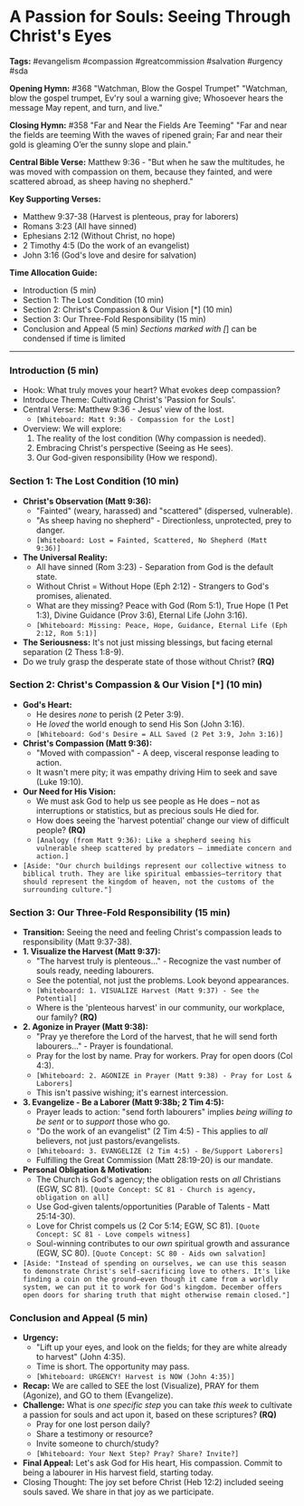 # A Passion for Souls: Seeing Through Christ's Eyes

**Tags:** #evangelism #compassion #greatcommission #salvation #urgency #sda

**Opening Hymn:** #368 "Watchman, Blow the Gospel Trumpet" "Watchman, blow the
gospel trumpet, Ev'ry soul a warning give; Whosoever hears the message May
repent, and turn, and live."

**Closing Hymn:** #358 "Far and Near the Fields Are Teeming" "Far and near the
fields are teeming With the waves of ripened grain; Far and near their gold is
gleaming O’er the sunny slope and plain."

**Central Bible Verse:** Matthew 9:36 - "But when he saw the multitudes, he was
moved with compassion on them, because they fainted, and were scattered abroad,
as sheep having no shepherd."

**Key Supporting Verses:**

- Matthew 9:37-38 (Harvest is plenteous, pray for laborers)
- Romans 3:23 (All have sinned)
- Ephesians 2:12 (Without Christ, no hope)
- 2 Timothy 4:5 (Do the work of an evangelist)
- John 3:16 (God's love and desire for salvation)

**Time Allocation Guide:**

- Introduction (5 min)
- Section 1: The Lost Condition (10 min)
- Section 2: Christ's Compassion & Our Vision [*] (10 min)
- Section 3: Our Three-Fold Responsibility (15 min)
- Conclusion and Appeal (5 min) _Sections marked with [_] can be condensed if
  time is limited

---

### Introduction (5 min)

- Hook: What truly moves your heart? What evokes deep compassion?
- Introduce Theme: Cultivating Christ's 'Passion for Souls'.
- Central Verse: Matthew 9:36 - Jesus' view of the lost.
  - `[Whiteboard: Matt 9:36 - Compassion for the Lost]`
- Overview: We will explore:
  1.  The reality of the lost condition (Why compassion is needed).
  2.  Embracing Christ's perspective (Seeing as He sees).
  3.  Our God-given responsibility (How we respond).

### Section 1: The Lost Condition (10 min)

- **Christ's Observation (Matt 9:36):**
  - "Fainted" (weary, harassed) and "scattered" (dispersed, vulnerable).
  - "As sheep having no shepherd" - Directionless, unprotected, prey to danger.
  - `[Whiteboard: Lost = Fainted, Scattered, No Shepherd (Matt 9:36)]`
- **The Universal Reality:**
  - All have sinned (Rom 3:23) - Separation from God is the default state.
  - Without Christ = Without Hope (Eph 2:12) - Strangers to God's promises,
    alienated.
  - What are they missing? Peace with God (Rom 5:1), True Hope (1 Pet 1:3),
    Divine Guidance (Prov 3:6), Eternal Life (John 3:16).
  - `[Whiteboard: Missing: Peace, Hope, Guidance, Eternal Life (Eph 2:12, Rom 5:1)]`
- **The Seriousness:** It's not just missing blessings, but facing eternal
  separation (2 Thess 1:8-9).
- Do we truly grasp the desperate state of those without Christ? **(RQ)**

### Section 2: Christ's Compassion & Our Vision [*] (10 min)

- **God's Heart:**
  - He desires _none_ to perish (2 Peter 3:9).
  - He _loved_ the world enough to send His Son (John 3:16).
  - `[Whiteboard: God's Desire = ALL Saved (2 Pet 3:9, John 3:16)]`
- **Christ's Compassion (Matt 9:36):**
  - "Moved with compassion" - A deep, visceral response leading to action.
  - It wasn't mere pity; it was empathy driving Him to seek and save (Luke
    19:10).
- **Our Need for His Vision:**
  - We must ask God to help us see people as He does – not as interruptions or
    statistics, but as precious souls He died for.
  - How does seeing the 'harvest potential' change our view of difficult people?
    **(RQ)**
  - `[Analogy (from Matt 9:36): Like a shepherd seeing his vulnerable sheep scattered by predators – immediate concern and action.]`
- `[Aside: "Our church buildings represent our collective witness to biblical truth. They are like spiritual embassies—territory that should represent the kingdom of heaven, not the customs of the surrounding culture."]`

### Section 3: Our Three-Fold Responsibility (15 min)

- **Transition:** Seeing the need and feeling Christ's compassion leads to
  responsibility (Matt 9:37-38).
- **1. Visualize the Harvest (Matt 9:37):**
  - "The harvest truly is plenteous..." - Recognize the vast number of souls
    ready, needing labourers.
  - See the potential, not just the problems. Look beyond appearances.
  - `[Whiteboard: 1. VISUALIZE Harvest (Matt 9:37) - See the Potential]`
  - Where is the 'plenteous harvest' in our community, our workplace, our
    family? **(RQ)**
- **2. Agonize in Prayer (Matt 9:38):**
  - "Pray ye therefore the Lord of the harvest, that he will send forth
    labourers..." - Prayer is foundational.
  - Pray for the lost by name. Pray for workers. Pray for open doors (Col 4:3).
  - `[Whiteboard: 2. AGONIZE in Prayer (Matt 9:38) - Pray for Lost & Laborers]`
  - This isn't passive wishing; it's earnest intercession.
- **3. Evangelize - Be a Laborer (Matt 9:38b; 2 Tim 4:5):**
  - Prayer leads to action: "send forth labourers" implies _being willing to be
    sent_ or to _support_ those who go.
  - "Do the work of an evangelist" (2 Tim 4:5) - This applies to _all_
    believers, not just pastors/evangelists.
  - `[Whiteboard: 3. EVANGELIZE (2 Tim 4:5) - Be/Support Laborers]`
  - Fulfilling the Great Commission (Matt 28:19-20) is our mandate.
- **Personal Obligation & Motivation:**
  - The Church is God's agency; the obligation rests on _all_ Christians (EGW,
    SC 81). `[Quote Concept: SC 81 - Church is agency, obligation on all]`
  - Use God-given talents/opportunities (Parable of Talents - Matt 25:14-30).
  - Love for Christ compels us (2 Cor 5:14; EGW, SC 81).
    `[Quote Concept: SC 81 - Love compels witness]`
  - Soul-winning contributes to our _own_ spiritual growth and assurance (EGW,
    SC 80). `[Quote Concept: SC 80 - Aids own salvation]`
- `[Aside: "Instead of spending on ourselves, we can use this season to demonstrate Christ's self-sacrificing love to others. It's like finding a coin on the ground—even though it came from a worldly system, we can put it to work for God's kingdom. December offers open doors for sharing truth that might otherwise remain closed."]`

### Conclusion and Appeal (5 min)

- **Urgency:**
  - "Lift up your eyes, and look on the fields; for they are white already to
    harvest" (John 4:35).
  - Time is short. The opportunity may pass.
  - `[Whiteboard: URGENCY! Harvest is NOW (John 4:35)]`
- **Recap:** We are called to SEE the lost (Visualize), PRAY for them (Agonize),
  and GO to them (Evangelize).
- **Challenge:** What is _one specific step_ you can take _this week_ to
  cultivate a passion for souls and act upon it, based on these scriptures?
  **(RQ)**
  - Pray for one lost person daily?
  - Share a testimony or resource?
  - Invite someone to church/study?
  - `[Whiteboard: Your Next Step? Pray? Share? Invite?]`
- **Final Appeal:** Let's ask God for His heart, His compassion. Commit to being
  a labourer in His harvest field, starting today.
- Closing Thought: The joy set before Christ (Heb 12:2) included seeing souls
  saved. We share in that joy as we participate.
